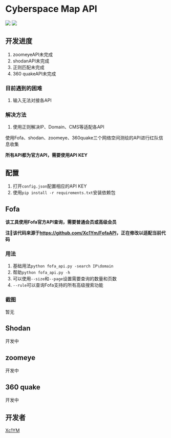 # Cyberspace Map API

![](https://img.shields.io/github/pipenv/locked/python-version/Xc1Ym/cyberspace_map_API)
![](https://img.shields.io/github/license/Xc1Ym/cyberspace_map_API)


## 开发进度
1. zoomeyeAPI未完成
2. shodanAPI未完成
3. 正则匹配未完成
4. 360 quakeAPI未完成

### 目前遇到的困难
1. 输入无法对接各API

### 解决方法
1. 使用正则解决IP、Domain、CMS等适配各API


使用Fofa、shodan、zoomeye、360quake三个网络空间测绘的API进行红队信息收集

**所有API都为官方API，需要使用API KEY**

## 配置

1. 打开`config.json`配置相应的API KEY
2. 使用`pip install -r requirements.txt`安装依赖包

## Fofa

**该工具使用Fofa官方API查询，需要普通会员或高级会员**

**注🔴该代码来源于<https://github.com/Xc1Ym/FofaAPI>，正在修改以适配当前代码**

### 用法

1. 基础用法`python fofa_api.py -search IP\domain`
2. 帮助`python fofa_api.py -h`
3. 可以使用`--size`和`--page`设置需要查询的数量和页数
4. `--rule`可以查询Fofa支持的所有高级搜索功能

### 截图

暂无



## Shodan
开发中

## zoomeye
开发中

## 360 quake
开发中

## 开发者
[Xc1YM](https://github.com/Xc1Ym)